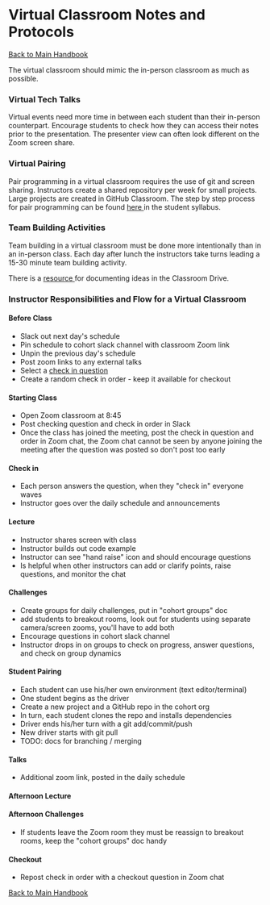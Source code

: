 # Virtual Classroom Notes and Protocols
[ Back to Main Handbook ](./README.md)

The virtual classroom should mimic the in-person classroom as much as possible.

### Virtual Tech Talks
Virtual events need more time in between each student than their in-person counterpart. Encourage students to check how they can access their notes prior to the presentation. The presenter view can often look different on the Zoom screen share.

### Virtual Pairing
Pair programming in a virtual classroom requires the use of git and screen sharing. Instructors create a shared repository per week for small projects. Large projects are created in GitHub Classroom. The step by step process for pair programming can be found [ here ](https://github.com/learn-academy-2020-bravo/Syllabus/blob/master/tools_and_resources/remote-pairing.md) in the student syllabus.

### Team Building Activities
Team building in a virtual classroom must be done more intentionally than in an in-person class. Each day after lunch the instructors take turns leading a 15-30 minute team building activity.

There is a [ resource ](https://docs.google.com/document/d/1ntHroUNYuVL7ENkq3jUBQp5iPQXL_Y5BGwKQsh56eqY/edit) for documenting ideas in the Classroom Drive.


### Instructor Responsibilities and Flow for a Virtual Classroom

#### Before Class
- Slack out next day's schedule
- Pin schedule to cohort slack channel with classroom Zoom link
- Unpin the previous day's schedule
- Post zoom links to any external talks
- Select a [ check in question ](https://docs.google.com/document/d/1h4VtVJIL5GlhZrsxX6dVQmEM2SL638r87SjqoShqYoU/edit)
- Create a random check in order - keep it available for checkout

#### Starting Class
- Open Zoom classroom at 8:45
- Post checking question and check in order in Slack
- Once the class has joined the meeting, post the check in question and order in Zoom chat, the Zoom chat cannot be seen by anyone joining the meeting after the question was posted so don't post too early

#### Check in
- Each person answers the question, when they "check in" everyone waves
- Instructor goes over the daily schedule and announcements

#### Lecture
- Instructor shares screen with class
- Instructor builds out code example
- Instructor can see "hand raise" icon and should encourage questions
- Is helpful when other instructors can add or clarify points, raise questions, and monitor the chat

#### Challenges
- Create groups for daily challenges, put in "cohort groups" doc
- add students to breakout rooms, look out for students using separate camera/screen zooms, you'll have to add both
- Encourage questions in cohort slack channel
- Instructor drops in on groups to check on progress, answer questions, and check on group dynamics

#### Student Pairing
- Each student can use his/her own environment (text editor/terminal)
- One student begins as the driver
- Create a new project and a GitHub repo in the cohort org
- In turn, each student clones the repo and installs dependencies
- Driver ends his/her turn with a git add/commit/push
- New driver starts with git pull
- TODO: docs for branching / merging

#### Talks
- Additional zoom link, posted in the daily schedule

#### Afternoon Lecture

#### Afternoon Challenges
- If students leave the Zoom room they must be reassign to breakout rooms, keep the "cohort groups" doc handy

#### Checkout
- Repost check in order with a checkout question in Zoom chat

[ Back to Main Handbook ](./README.md)
